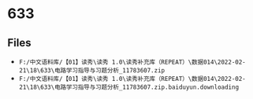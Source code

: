 # 633

## Files

- `F:/中文语料库/【01】读秀\读秀 1.0\读秀补充库（REPEAT）\数据014\2022-02-21\18\633\电路学习指导与习题分析_11783607.zip`
- `F:/中文语料库/【01】读秀\读秀 1.0\读秀补充库（REPEAT）\数据014\2022-02-21\18\633\电路学习指导与习题分析_11783607.zip.baiduyun.downloading`

